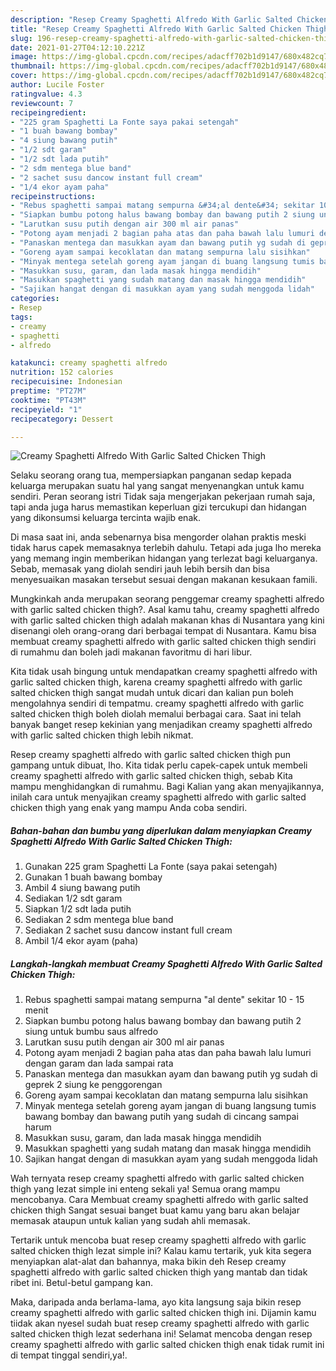 ```yaml
---
description: "Resep Creamy Spaghetti Alfredo With Garlic Salted Chicken Thigh yang enak Untuk Jualan"
title: "Resep Creamy Spaghetti Alfredo With Garlic Salted Chicken Thigh yang enak Untuk Jualan"
slug: 196-resep-creamy-spaghetti-alfredo-with-garlic-salted-chicken-thigh-yang-enak-untuk-jualan
date: 2021-01-27T04:12:10.221Z
image: https://img-global.cpcdn.com/recipes/adacff702b1d9147/680x482cq70/creamy-spaghetti-alfredo-with-garlic-salted-chicken-thigh-foto-resep-utama.jpg
thumbnail: https://img-global.cpcdn.com/recipes/adacff702b1d9147/680x482cq70/creamy-spaghetti-alfredo-with-garlic-salted-chicken-thigh-foto-resep-utama.jpg
cover: https://img-global.cpcdn.com/recipes/adacff702b1d9147/680x482cq70/creamy-spaghetti-alfredo-with-garlic-salted-chicken-thigh-foto-resep-utama.jpg
author: Lucile Foster
ratingvalue: 4.3
reviewcount: 7
recipeingredient:
- "225 gram Spaghetti La Fonte saya pakai setengah"
- "1 buah bawang bombay"
- "4 siung bawang putih"
- "1/2 sdt garam"
- "1/2 sdt lada putih"
- "2 sdm mentega blue band"
- "2 sachet susu dancow instant full cream"
- "1/4 ekor ayam paha"
recipeinstructions:
- "Rebus spaghetti sampai matang sempurna &#34;al dente&#34; sekitar 10 - 15 menit"
- "Siapkan bumbu potong halus bawang bombay dan bawang putih 2 siung untuk bumbu saus alfredo"
- "Larutkan susu putih dengan air 300 ml air panas"
- "Potong ayam menjadi 2 bagian paha atas dan paha bawah lalu lumuri dengan garam dan lada sampai rata"
- "Panaskan mentega dan masukkan ayam dan bawang putih yg sudah di geprek 2 siung ke penggorengan"
- "Goreng ayam sampai kecoklatan dan matang sempurna lalu sisihkan"
- "Minyak mentega setelah goreng ayam jangan di buang langsung tumis bawang bombay dan bawang putih yang sudah di cincang sampai harum"
- "Masukkan susu, garam, dan lada masak hingga mendidih"
- "Masukkan spaghetti yang sudah matang dan masak hingga mendidih"
- "Sajikan hangat dengan di masukkan ayam yang sudah menggoda lidah"
categories:
- Resep
tags:
- creamy
- spaghetti
- alfredo

katakunci: creamy spaghetti alfredo 
nutrition: 152 calories
recipecuisine: Indonesian
preptime: "PT27M"
cooktime: "PT43M"
recipeyield: "1"
recipecategory: Dessert

---
```



![Creamy Spaghetti Alfredo With Garlic Salted Chicken Thigh](https://img-global.cpcdn.com/recipes/adacff702b1d9147/680x482cq70/creamy-spaghetti-alfredo-with-garlic-salted-chicken-thigh-foto-resep-utama.jpg)

Selaku seorang orang tua, mempersiapkan panganan sedap kepada keluarga merupakan suatu hal yang sangat menyenangkan untuk kamu sendiri. Peran seorang istri Tidak saja mengerjakan pekerjaan rumah saja, tapi anda juga harus memastikan keperluan gizi tercukupi dan hidangan yang dikonsumsi keluarga tercinta wajib enak.

Di masa  saat ini, anda sebenarnya bisa mengorder olahan praktis meski tidak harus capek memasaknya terlebih dahulu. Tetapi ada juga lho mereka yang memang ingin memberikan hidangan yang terlezat bagi keluarganya. Sebab, memasak yang diolah sendiri jauh lebih bersih dan bisa menyesuaikan masakan tersebut sesuai dengan makanan kesukaan famili. 



Mungkinkah anda merupakan seorang penggemar creamy spaghetti alfredo with garlic salted chicken thigh?. Asal kamu tahu, creamy spaghetti alfredo with garlic salted chicken thigh adalah makanan khas di Nusantara yang kini disenangi oleh orang-orang dari berbagai tempat di Nusantara. Kamu bisa membuat creamy spaghetti alfredo with garlic salted chicken thigh sendiri di rumahmu dan boleh jadi makanan favoritmu di hari libur.

Kita tidak usah bingung untuk mendapatkan creamy spaghetti alfredo with garlic salted chicken thigh, karena creamy spaghetti alfredo with garlic salted chicken thigh sangat mudah untuk dicari dan kalian pun boleh mengolahnya sendiri di tempatmu. creamy spaghetti alfredo with garlic salted chicken thigh boleh diolah memalui berbagai cara. Saat ini telah banyak banget resep kekinian yang menjadikan creamy spaghetti alfredo with garlic salted chicken thigh lebih nikmat.

Resep creamy spaghetti alfredo with garlic salted chicken thigh pun gampang untuk dibuat, lho. Kita tidak perlu capek-capek untuk membeli creamy spaghetti alfredo with garlic salted chicken thigh, sebab Kita mampu menghidangkan di rumahmu. Bagi Kalian yang akan menyajikannya, inilah cara untuk menyajikan creamy spaghetti alfredo with garlic salted chicken thigh yang enak yang mampu Anda coba sendiri.

<!--inarticleads1-->

##### Bahan-bahan dan bumbu yang diperlukan dalam menyiapkan Creamy Spaghetti Alfredo With Garlic Salted Chicken Thigh:

1. Gunakan 225 gram Spaghetti La Fonte (saya pakai setengah)
1. Gunakan 1 buah bawang bombay
1. Ambil 4 siung bawang putih
1. Sediakan 1/2 sdt garam
1. Siapkan 1/2 sdt lada putih
1. Sediakan 2 sdm mentega blue band
1. Sediakan 2 sachet susu dancow instant full cream
1. Ambil 1/4 ekor ayam (paha)




<!--inarticleads2-->

##### Langkah-langkah membuat Creamy Spaghetti Alfredo With Garlic Salted Chicken Thigh:

1. Rebus spaghetti sampai matang sempurna &#34;al dente&#34; sekitar 10 - 15 menit
1. Siapkan bumbu potong halus bawang bombay dan bawang putih 2 siung untuk bumbu saus alfredo
1. Larutkan susu putih dengan air 300 ml air panas
1. Potong ayam menjadi 2 bagian paha atas dan paha bawah lalu lumuri dengan garam dan lada sampai rata
1. Panaskan mentega dan masukkan ayam dan bawang putih yg sudah di geprek 2 siung ke penggorengan
1. Goreng ayam sampai kecoklatan dan matang sempurna lalu sisihkan
1. Minyak mentega setelah goreng ayam jangan di buang langsung tumis bawang bombay dan bawang putih yang sudah di cincang sampai harum
1. Masukkan susu, garam, dan lada masak hingga mendidih
1. Masukkan spaghetti yang sudah matang dan masak hingga mendidih
1. Sajikan hangat dengan di masukkan ayam yang sudah menggoda lidah




Wah ternyata resep creamy spaghetti alfredo with garlic salted chicken thigh yang lezat simple ini enteng sekali ya! Semua orang mampu mencobanya. Cara Membuat creamy spaghetti alfredo with garlic salted chicken thigh Sangat sesuai banget buat kamu yang baru akan belajar memasak ataupun untuk kalian yang sudah ahli memasak.

Tertarik untuk mencoba buat resep creamy spaghetti alfredo with garlic salted chicken thigh lezat simple ini? Kalau kamu tertarik, yuk kita segera menyiapkan alat-alat dan bahannya, maka bikin deh Resep creamy spaghetti alfredo with garlic salted chicken thigh yang mantab dan tidak ribet ini. Betul-betul gampang kan. 

Maka, daripada anda berlama-lama, ayo kita langsung saja bikin resep creamy spaghetti alfredo with garlic salted chicken thigh ini. Dijamin kamu tiidak akan nyesel sudah buat resep creamy spaghetti alfredo with garlic salted chicken thigh lezat sederhana ini! Selamat mencoba dengan resep creamy spaghetti alfredo with garlic salted chicken thigh enak tidak rumit ini di tempat tinggal sendiri,ya!.

